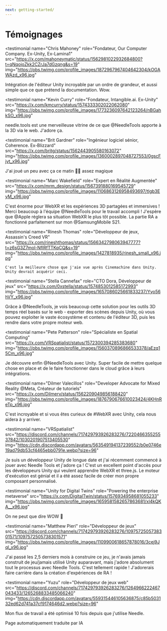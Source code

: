 ```yaml
---
next: getting-started/
---
```


# Témoignages

<p></p>

<testimonial
  name="Chris Mahoney"
  role="Fondateur, Our Computer Company. Ex-Unity, Ex-Lamina1"
  src="https://x.com/mahoneymatic/status/1562981022932684800?t=qNqojoZkk2CZrJa7dGzqng&s=19"
  img="https://pbs.twimg.com/profile_images/1872967967404642304/kOGAWAzd_x96.jpg"
>
Intégration de l'éditeur Unity incroyable par un ordre de grandeur,
  et aussi simple que ce que prétend la documentation. Wow.
</testimonial>

<testimonial
  name="Kevin Curry"
  role="Fondateur, Intangible.ai. Ex-Unity"
  src="https://x.com/kmcurry/status/1574333302022062080"
  img="https://pbs.twimg.com/profile_images/1773236097642123264/nBGahkSO_x96.jpg"
>
needle.tools est une merveilleuse vitrine de ce que @NeedleTools apporte à la 3D via le web. J'adore ça.
</testimonial>

<testimonial
  name="Brit Gardner"
  role="Ingénieur logiciel sénior, Coherence. Ex-Blizzard"
  src="https://x.com/britg/status/1562443905580163072"
  img="https://pbs.twimg.com/profile_images/1360002897048727553/0gscFjvt_x96.jpg"
>
J'ai joué un peu avec ça ce matin 🤯🤯 assez magique
</testimonial>

<testimonial
  name="Marc Wakefield"
  role="Expert en Réalité Augmentée"
  src="https://x.com/mrm_design/status/1567391880169545729"
  img="https://pbs.twimg.com/profile_images/1106863126958493697/tlgb3EyM_x96.jpg"
>
C'est énorme pour WebXR et les expériences 3D partagées et immersives ! Merci beaucoup à l'équipe @NeedleTools pour le travail accompli ! J'espère que @Apple réglera sa situation WebXR le plus tôt possible. La partie RA a fonctionné parfaitement sur mon @SamsungMobile S21.
</testimonial>

<testimonial
  name="Rinesh Thomas"
  role="Développeur de jeux, Assassin's Creed VR"
  src="https://x.com/rineshthomas/status/1566342798063947777?t=z6sG3Z7mol-NfIRfTTKqCQ&s=19"
  img="https://pbs.twimg.com/profile_images/1427818935/rinesh_small_x96.jpg"
>
    C'est la meilleure chose que j'aie vue après Cinemachine dans Unity. Unity devrait acquérir ceci.
</testimonial>

<testimonial
  name="Stella Cannefax"
  role="CTO Dora, Développeur de jeux"
  src="https://x.com/0xstella/status/1574853012585172993"
  img="https://pbs.twimg.com/profile_images/1657086025661833237/Yyo56hVY_x96.jpg"
>
Grâce à @NeedleTools, je vois beaucoup cette solution pour les outils 3D temps réel basés sur le web - exporter des scènes depuis Unity, où vous pouvez exploiter le vaste écosystème et contenu de l'éditeur 3D, puis les rendre dans votre propre moteur web.
</testimonial>

<testimonial
  name="Pete Patterson"
  role="Spécialiste en Spatial Computing"
  src="https://x.com/VRSpatialist/status/1572300394285383680"
  img="https://pbs.twimg.com/profile_images/1560370896866533378/aEzq15Cm_x96.jpg"
>
Je découvre enfin @NeedleTools avec Unity. Super facile de mettre quelque chose en place et de le faire fonctionner dans le cloud grâce à leurs intégrations.
</testimonial>

<testimonial
  name="Dilmer Valecillos"
  role="Developer Advocate for Mixed Reality @Meta, Créateur de tutoriels"
  src="https://x.com/Dilmerv/status/1562209049856188420"
  img="https://pbs.twimg.com/profile_images/1876790676610023424/4KHnReTp_x96.jpg"
>
 C'est incroyable et si vous êtes curieux de #WebXR avec Unity, cela nous aidera à y arriver.
</testimonial>

<testimonial
  name="VRSpatialist"
  src="https://discord.com/channels/717429793926283276/722046635525537842/1030201907513405530"
  img="https://cdn.discordapp.com/avatars/563549194137239552/b0e0746e19ad79db53cf4465ebb0791e.webp?size=96"
>
 Je suis un développeur Unity de longue date et j'ai récemment commencé à jouer avec Needle Tools et j'adore ça ! C'est un excellent point d'accès pour les développeurs Unity qui veulent apprendre WebXR et three.js. Le moteur d'exécution est génial et il a été assez facile de créer mon propre composant personnalisé.
</testimonial>

<testimonial
  name="Unity for Digital Twins"
  role="Powering the enterprise metaverse"
  src="https://x.com/DigitalTwin/status/1576934958681055233"
  img="https://pbs.twimg.com/profile_images/1659581582657863681/xl4kQKA__x96.jpg"
>
On ne peut que dire WOW 🤩
</testimonial>

<testimonial
  name="Matthew Pieri"
  role="Développeur de jeux"
  src="https://discord.com/channels/717429793926283276/1097572505738301571/1097572505738301571"
  img="https://pbs.twimg.com/profile_images/1109900618657878016/3cej9Jql_x96.jpg"
>
J'ai passé les 2,5 derniers mois à construire ce jeu, je n'avais jamais construit de jeu/jamais utilisé Unity auparavant, mais j'adore absolument tout le processus avec Needle Tools. C'est tellement rapide ! J'adorerais faire carrière dans la création d'expériences de RA !
</testimonial>

<testimonial
  name="Yuzu"
  role="Développeur de jeux web"
  src="https://discord.com/channels/717429793926283276/1264966222467043433/1265268833485066240"
  img="https://cdn.discordapp.com/avatars/559315446105636875/c85b503132ed62d741a37cf9174646d2.webp?size=96"
>
Mon flux de travail a été optimisé 10 fois depuis que j'utilise Needle.
</testimonial>


Page automatiquement traduite par IA